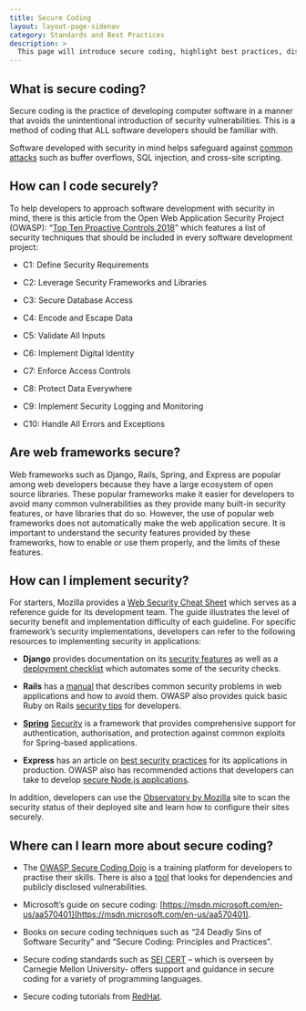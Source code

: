 ```yaml
--- 
title: Secure Coding 
layout: layout-page-sidenav
category: Standards and Best Practices 
description: > 
  This page will introduce secure coding, highlight best practices, discuss security aspects of popular frameworks and finally, share some resources that developers can use to improve their secure coding skills.
--- 
```

## **What is secure coding?**

Secure coding is the practice of developing computer software in a manner that avoids the unintentional introduction of security vulnerabilities. This is a method of coding that ALL software developers should be familiar with.

Software developed with security in mind helps safeguard against [common attacks](https://owasp.org/www-project-top-ten/) such as buffer overflows, SQL injection, and cross-site scripting.

  

## **How can I code securely?**

To help developers to approach software development with security in mind, there is this article from the Open Web Application Security Project (OWASP): “[Top Ten Proactive Controls 2018](https://owasp.org/www-project-proactive-controls/)” which features a list of security techniques that should be included in every software development project:

*   C1: Define Security Requirements
    
*   C2: Leverage Security Frameworks and Libraries
    
*   C3: Secure Database Access
    
*   C4: Encode and Escape Data
    
*   C5: Validate All Inputs
    
*   C6: Implement Digital Identity
    
*   C7: Enforce Access Controls
    
*   C8: Protect Data Everywhere
    
*   C9: Implement Security Logging and Monitoring
    
*   C10: Handle All Errors and Exceptions
    

  

## **Are web frameworks secure?**

Web frameworks such as Django, Rails, Spring, and Express are popular among web developers because they have a large ecosystem of open source libraries. These popular frameworks make it easier for developers to avoid many common vulnerabilities as they provide many built-in security features, or have libraries that do so. However, the use of popular web frameworks does not automatically make the web application secure. It is important to understand the security features provided by these frameworks, how to enable or use them properly, and the limits of these features.

## **How can I implement security?**
For starters, Mozilla provides a [Web Security Cheat Sheet](https://infosec.mozilla.org/guidelines/web_security) which serves as a reference guide for its development team. The guide illustrates the level of security benefit and implementation difficulty of each guideline. For specific framework’s security implementations, developers can refer to the following resources to implementing security in applications:

*   **Django** provides documentation on its [security features](https://docs.djangoproject.com/en/3.1/topics/security/) as well as a [deployment checklist](https://docs.djangoproject.com/en/3.1/howto/deployment/checklist/) which automates some of the security checks.
    
*   **Rails** has a [manual](https://guides.rubyonrails.org/security.html) that describes common security problems in web applications and how to avoid them. OWASP also provides quick basic Ruby on Rails [security tips](https://cheatsheetseries.owasp.org/cheatsheets/Ruby_on_Rails_Cheat_Sheet.html) for developers.
    
*   **[Spring](https://docs.spring.io/spring-security/site/docs/current/reference/html5/)** [Security](https://docs.spring.io/spring-security/site/docs/current/reference/html5/) is a framework that provides comprehensive support for authentication, authorisation, and protection against common exploits for Spring-based applications.
    
*   **Express** has an article on [best security practices](https://expressjs.com/en/advanced/best-practice-security.html) for its applications in production. OWASP also has recommended actions that developers can take to develop [secure Node.js applications](https://cheatsheetseries.owasp.org/cheatsheets/Nodejs_Security_Cheat_Sheet.html).
    

In addition, developers can use the [Observatory by Mozilla](https://observatory.mozilla.org/) site to scan the security status of their deployed site and learn how to configure their sites securely.

  

## **Where can I learn more about secure coding?**

*   The [OWASP Secure Coding Dojo](https://owasp.org/www-project-secure-coding-dojo/) is a training platform for developers to  practise their skills. There is also a [tool](https://owasp.org/www-project-dependency-check/) that looks for dependencies and publicly disclosed vulnerabilities.
    
*   Microsoft’s guide on secure coding: [https://msdn.microsoft.com/en-us/aa570401](https://msdn.microsoft.com/en-us/aa570401).
    
*   Books on secure coding techniques such as “24 Deadly Sins of Software Security” and “Secure Coding: Principles and Practices”.
    
*   Secure coding standards such as [SEI CERT](https://wiki.sei.cmu.edu/confluence/display/seccode/SEI+CERT+Coding+Standards) – which is overseen by Carnegie Mellon University- offers support and guidance in secure coding for a variety of programming languages.
    
*   Secure coding tutorials from [RedHat](https://developers.redhat.com/topics/secure-coding).
